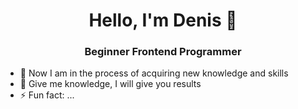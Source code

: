 <div id="header" align="center">
  <h1>Hello, I'm Denis 👋</h1>
  <h3>Beginner Frontend Programmer</h3>
</div>

<!--
**Destol94/Destol94** is a ✨ _special_ ✨ repository because its `README.md` (this file) appears on your GitHub profile.

Here are some ideas to get you started:

- 🔭 I’m currently working on ...
- 🌱 I’m currently learning ...
- 👯 I’m looking to collaborate on ...
- 🤔 I’m looking for help with ...
- 💬 Ask me about ...
- 📫 How to reach me: ...
- 😄 Pronouns: ...
- ⚡ Fun fact: ...
-->
- 🌱 Now I am in the process of acquiring new knowledge and skills
- 🤔 Give me knowledge, I will give you results
- ⚡ Fun fact: ...
